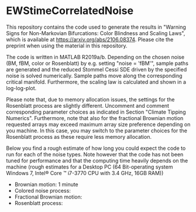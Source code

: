 # EWStimeCorrelatedNoise
This repository contains the code used to generate the results in "Warning Signs for Non-Markovian Bifurcations: Color Blindness and Scaling Laws", which is available at https://arxiv.org/abs/2106.08374. Please cite the preprint when using the material in this repository.

The code is written in MATLAB R2019a/b. Depending on the chosen noise (BM, fBM, color or Rosenblatt) by e.g. setting "noise = 'fBM'", sample paths are generated and the reduced Stommel Cessi SDE driven by the specified noise is solved numerically. Sample paths move along the corresponding critical manifold. Furthermore, the scaling law is calculated and shown in a log-log-plot.

Please note that, due to memory allocation issues, the settings for the Rosenblatt process are slightly different. Uncomment and comment corresponding parameter choices as indicated in Section "Climate Tipping Numerics". Furthermore, note that also for the fractional Brownian motion requested arrays may exceed maximum array size preference depending on you machine. In this case, you may switch to the parameter choices for the Rosenblatt process as these require less memory allocation.

Below you find a rough estimate of how long you could expect the code to run for each of the noise types. Note however that the code has not been tuned for performance and that the computing time heavily depends on the machine (rough estimates for a Desktop PC (64 Bit-operating system Windows 7, Intel® Core ™ i7-3770 CPU with 3.4 GHz, 16GB RAM))
<ul>
      <li> Brownian motion: 1 minute </li>
      <li> Colored noise process:  </li>
      <li> Fractional Brownian motion: </li>
       <li> Rosenblatt process: </li>
    </ul>
